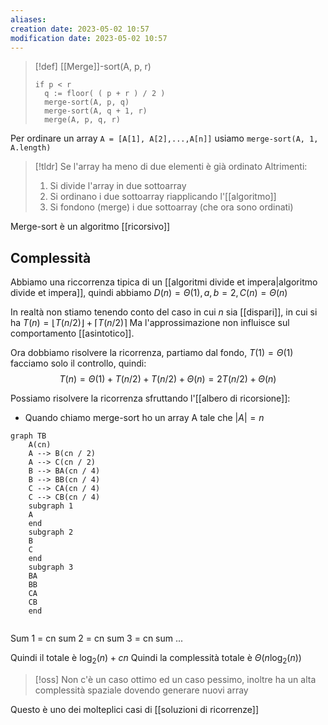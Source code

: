 ```yaml
---
aliases: 
creation date: 2023-05-02 10:57
modification date: 2023-05-02 10:57
---
```



>[!def] [[Merge]]-sort(A, p, r)
>```clike
>if p < r
>	q := floor( ( p + r ) / 2 )
>	merge-sort(A, p, q)
>	merge-sort(A, q + 1, r)
>	merge(A, p, q, r)
>```



Per ordinare un array `A = [A[1], A[2],...,A[n]]` usiamo `merge-sort(A, 1, A.length)`

>[!tldr]
>Se l'array ha meno di due elementi
>	è già ordinato
>Altrimenti:
>	1. Si divide l'array in due sottoarray
>	2. Si ordinano i due sottoarray riapplicando l'[[algoritmo]]
>	3. Si fondono (merge) i due sottoarray (che ora sono ordinati)

Merge-sort è un algoritmo [[ricorsivo]]

## Complessità
Abbiamo una riccorrenza tipica di un [[algoritmi divide et impera|algoritmo divide et impera]], quindi abbiamo
$D(n) = \Theta(1), a,b = 2, C(n) = \Theta(n)$

In realtà non stiamo tenendo conto del caso in cui $n$ sia [[dispari]], in cui si ha $T(n) = \lfloor T(n / 2) \rfloor + \lceil T(n / 2)\rceil$
Ma l'approssimazione non influisce sul comportamento [[asintotico]].

Ora dobbiamo risolvere la ricorrenza, partiamo dal fondo, $T(1) = \Theta(1)$ facciamo solo il controllo, quindi:
$$T(n) = \Theta(1) + T(n / 2) + T (n / 2) + \Theta(n) = 2T(n / 2) + \Theta(n)$$

Possiamo risolvere la ricorrenza sfruttando l'[[albero di ricorsione]]:
- Quando chiamo merge-sort ho un array A tale che $|A| = n$

```mermaid
graph TB
	A(cn)
	A --> B(cn / 2)
	A --> C(cn / 2)
	B --> BA(cn / 4)
	B --> BB(cn / 4)
	C --> CA(cn / 4)
	C --> CB(cn / 4)
	subgraph 1
	A
	end
	subgraph 2
	B
	C
	end
	subgraph 3
	BA
	BB
	CA
	CB
	end
	
```
Sum 1 = cn
sum 2 = cn
sum 3 = cn
sum ...


Quindi il totale è $\log_{2}(n) + cn$
Quindi la complessità totale è $\Theta(n \log_{2}(n))$

>[!oss]
>Non c'è un caso ottimo ed un caso pessimo, inoltre ha un alta complessità spaziale dovendo generare nuovi array

Questo è uno dei molteplici casi di [[soluzioni di ricorrenze]]